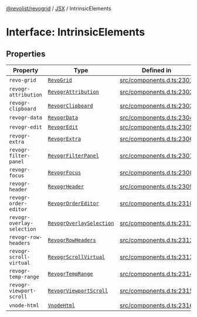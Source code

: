 [@revolist/revogrid](README.md) / [JSX](Namespace.JSX.md) / IntrinsicElements

# Interface: IntrinsicElements

## Properties

| Property | Type | Defined in |
| ------ | ------ | ------ |
| `revo-grid` | [`RevoGrid`](JSX.Interface.RevoGrid.md) | [src/components.d.ts:2301](https://github.com/revolist/revogrid/blob/a05de3c33a7ba2a618c9fb3780f2f2c0197bcd28/src/components.d.ts#L2301) |
| `revogr-attribution` | [`RevogrAttribution`](JSX.Interface.RevogrAttribution.md) | [src/components.d.ts:2302](https://github.com/revolist/revogrid/blob/a05de3c33a7ba2a618c9fb3780f2f2c0197bcd28/src/components.d.ts#L2302) |
| `revogr-clipboard` | [`RevogrClipboard`](JSX.Interface.RevogrClipboard.md) | [src/components.d.ts:2303](https://github.com/revolist/revogrid/blob/a05de3c33a7ba2a618c9fb3780f2f2c0197bcd28/src/components.d.ts#L2303) |
| `revogr-data` | [`RevogrData`](JSX.Interface.RevogrData.md) | [src/components.d.ts:2304](https://github.com/revolist/revogrid/blob/a05de3c33a7ba2a618c9fb3780f2f2c0197bcd28/src/components.d.ts#L2304) |
| `revogr-edit` | [`RevogrEdit`](JSX.Interface.RevogrEdit.md) | [src/components.d.ts:2305](https://github.com/revolist/revogrid/blob/a05de3c33a7ba2a618c9fb3780f2f2c0197bcd28/src/components.d.ts#L2305) |
| `revogr-extra` | [`RevogrExtra`](JSX.Interface.RevogrExtra.md) | [src/components.d.ts:2306](https://github.com/revolist/revogrid/blob/a05de3c33a7ba2a618c9fb3780f2f2c0197bcd28/src/components.d.ts#L2306) |
| `revogr-filter-panel` | [`RevogrFilterPanel`](JSX.Interface.RevogrFilterPanel.md) | [src/components.d.ts:2307](https://github.com/revolist/revogrid/blob/a05de3c33a7ba2a618c9fb3780f2f2c0197bcd28/src/components.d.ts#L2307) |
| `revogr-focus` | [`RevogrFocus`](JSX.Interface.RevogrFocus.md) | [src/components.d.ts:2308](https://github.com/revolist/revogrid/blob/a05de3c33a7ba2a618c9fb3780f2f2c0197bcd28/src/components.d.ts#L2308) |
| `revogr-header` | [`RevogrHeader`](JSX.Interface.RevogrHeader.md) | [src/components.d.ts:2309](https://github.com/revolist/revogrid/blob/a05de3c33a7ba2a618c9fb3780f2f2c0197bcd28/src/components.d.ts#L2309) |
| `revogr-order-editor` | [`RevogrOrderEditor`](JSX.Interface.RevogrOrderEditor.md) | [src/components.d.ts:2310](https://github.com/revolist/revogrid/blob/a05de3c33a7ba2a618c9fb3780f2f2c0197bcd28/src/components.d.ts#L2310) |
| `revogr-overlay-selection` | [`RevogrOverlaySelection`](JSX.Interface.RevogrOverlaySelection.md) | [src/components.d.ts:2311](https://github.com/revolist/revogrid/blob/a05de3c33a7ba2a618c9fb3780f2f2c0197bcd28/src/components.d.ts#L2311) |
| `revogr-row-headers` | [`RevogrRowHeaders`](JSX.Interface.RevogrRowHeaders.md) | [src/components.d.ts:2312](https://github.com/revolist/revogrid/blob/a05de3c33a7ba2a618c9fb3780f2f2c0197bcd28/src/components.d.ts#L2312) |
| `revogr-scroll-virtual` | [`RevogrScrollVirtual`](JSX.Interface.RevogrScrollVirtual.md) | [src/components.d.ts:2313](https://github.com/revolist/revogrid/blob/a05de3c33a7ba2a618c9fb3780f2f2c0197bcd28/src/components.d.ts#L2313) |
| `revogr-temp-range` | [`RevogrTempRange`](JSX.Interface.RevogrTempRange.md) | [src/components.d.ts:2314](https://github.com/revolist/revogrid/blob/a05de3c33a7ba2a618c9fb3780f2f2c0197bcd28/src/components.d.ts#L2314) |
| `revogr-viewport-scroll` | [`RevogrViewportScroll`](JSX.Interface.RevogrViewportScroll.md) | [src/components.d.ts:2315](https://github.com/revolist/revogrid/blob/a05de3c33a7ba2a618c9fb3780f2f2c0197bcd28/src/components.d.ts#L2315) |
| `vnode-html` | [`VnodeHtml`](JSX.Interface.VnodeHtml.md) | [src/components.d.ts:2316](https://github.com/revolist/revogrid/blob/a05de3c33a7ba2a618c9fb3780f2f2c0197bcd28/src/components.d.ts#L2316) |
